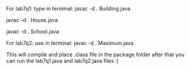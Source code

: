 For lab7q1:
type in terminal: 
javac -d . Building.java

javac -d . House.java

javac -d . School.java


For lab7q2:
use in terminal:
javac -d . Maximum.java

This will compile and place .class file in the package folder
after that you can run the lab7q1.java and lab7q2.java files :)
